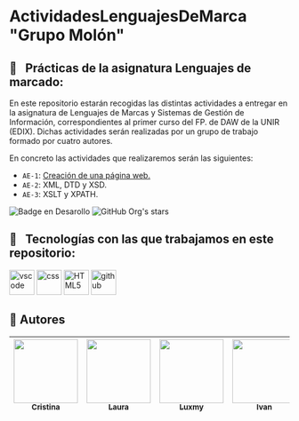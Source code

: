 # ActividadesLenguajesDeMarca "Grupo Molón"

<h2> 🚀 &nbsp; Prácticas de la asignatura Lenguajes de marcado: </h2>

<p align="left"> En este repositorio estarán recogidas las distintas actividades a entregar en la asignatura de Lenguajes de Marcas y Sistemas de Gestión de Información, correspondientes al primer curso del FP. de DAW de la UNIR (EDIX).
     Dichas actividades serán realizadas por un grupo de trabajo formado por cuatro autores.
</p>

<p align="left">
En concreto las actividades que realizaremos serán las siguientes:
 </p>

 - `AE-1`: [Creación de una página web.](https://daw-edix-grupo-molon.github.io/ActividadesLenguajesDeMarca/AE-1/)
 - `AE-2`: XML, DTD y XSD.
 - `AE-3`: XSLT y XPATH.
  
  ![Badge en Desarollo](https://img.shields.io/badge/STATUS-EN%20DESAROLLO-green)
  ![GitHub Org's stars](https://img.shields.io/github/stars/DAW-EDIX-Grupo-molon/ActividadesLenguajesDeMarca?style=social)


<h2> 🚀 &nbsp; Tecnologías con las que trabajamos en este repositorio: </h2>
<p align="left">
<img src="https://cdn.jsdelivr.net/gh/devicons/devicon/icons/vscode/vscode-original.svg" alt="vscode" width="45" height="45"/>
<img src="https://cdn.jsdelivr.net/gh/devicons/devicon/icons/css3/css3-original-wordmark.svg" alt="css" width="45" height="45"/>
<img src="https://cdn.jsdelivr.net/gh/devicons/devicon/icons/html5/html5-original-wordmark.svg" alt="HTML5" width="45" height="45"/>         
<img src="https://cdn.jsdelivr.net/gh/devicons/devicon/icons/github/github-original-wordmark.svg" alt="github" width="45" height="45"/>
</p>

## 🚀 Autores

| [<img src="https://avatars.githubusercontent.com/u/86604232?v=4" width=115><br><sub>Cristina</sub>](https://github.com/elogin91) |  [<img src="https://avatars.githubusercontent.com/u/121167533?v=4" width=115><br><sub>Laura</sub>](https://github.com/laurabeltranp) |  [<img src="https://avatars.githubusercontent.com/u/121897889?v=4" width=115><br><sub>Luxmy</sub>](https://github.com/NLArunasalam) | [<img src="https://avatars.githubusercontent.com/u/110383361?v=4" width=115><br><sub>Ivan</sub>](https://github.com/ivansm-GitHub)
| :---: | :---: | :---: |:---: |
